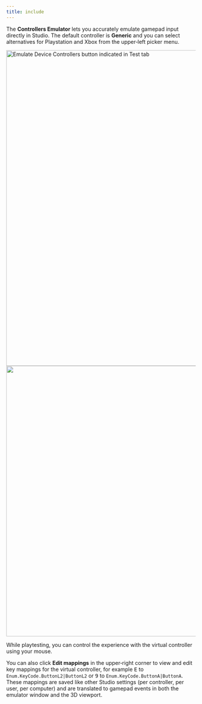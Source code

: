 ```yaml
---
title: include
---
```


The **Controllers Emulator** lets you accurately emulate gamepad input directly in Studio. The default controller is **Generic** and you can select alternatives for Playstation and Xbox from the upper‑left picker menu.

<img src="../assets/studio/general/Test-Tab-Emulation-Controllers.png" width="840" alt="Emulate Device Controllers button indicated in Test tab" />

<img src="../assets/studio/general/Controller-Emulator.png" width="720" />

While playtesting, you can control the experience with the virtual controller using your mouse.

You can also click **Edit mappings** in the upper‑right corner to view and edit key mappings for the virtual controller, for example <kbd>E</kbd> to `Enum.KeyCode.ButtonL2|ButtonL2` or <kbd>9</kbd> to `Enum.KeyCode.ButtonA|ButtonA`. These mappings are saved like other Studio settings (per controller, per user, per computer) and are translated to gamepad events in both the emulator window and the 3D viewport.
